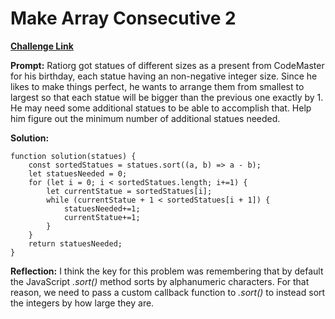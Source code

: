 # Make Array Consecutive 2

[**Challenge Link**](https://app.codesignal.com/arcade/intro/level-2/bq2XnSr5kbHqpHGJC)

**Prompt:** Ratiorg got statues of different sizes as a present from CodeMaster for his birthday, each statue having an non-negative integer size. Since he likes to make things perfect, he wants to arrange them from smallest to largest so that each statue will be bigger than the previous one exactly by 1. He may need some additional statues to be able to accomplish that. Help him figure out the minimum number of additional statues needed.

**Solution:**

```
function solution(statues) {
    const sortedStatues = statues.sort((a, b) => a - b);
    let statuesNeeded = 0;
    for (let i = 0; i < sortedStatues.length; i+=1) {
        let currentStatue = sortedStatues[i];
        while (currentStatue + 1 < sortedStatues[i + 1]) {
            statuesNeeded+=1;
            currentStatue+=1;
        }
    }
    return statuesNeeded;
}
```

**Reflection:** I think the key for this problem was remembering that by default the JavaScript _.sort()_ method sorts by alphanumeric characters. For that reason, we need to pass a custom callback function to _.sort()_ to instead sort the integers by how large they are.
